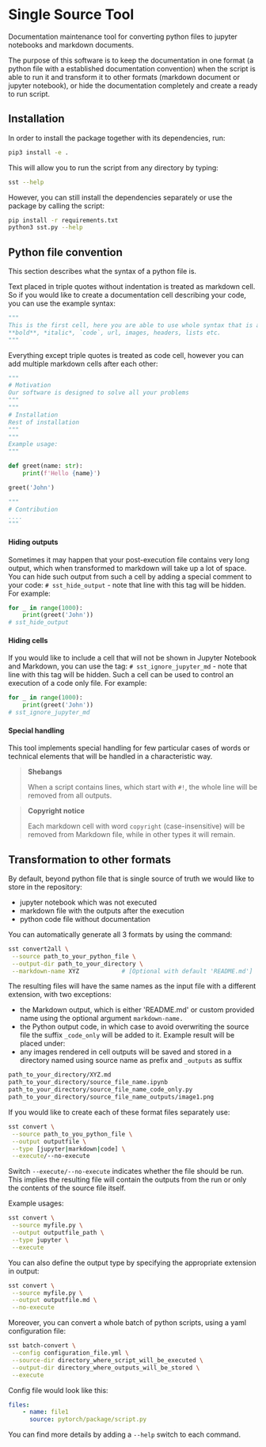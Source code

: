 # Single Source Tool

Documentation maintenance tool for converting python files to jupyter notebooks and markdown documents. 

The purpose of this software is to keep the documentation in one format (a python file with a established 
documentation convention) when the script is able to run it and transform it to other formats (markdown document or 
jupyter notebook), or hide the documentation completely and create a ready to run script.

## Installation

In order to install the package together with its dependencies, run:
```bash
pip3 install -e .
```

This will allow you to run the script from any directory by typing:
```bash
sst --help
```

However, you can still install the dependencies separately or use the package by calling the script:
```bash
pip install -r requirements.txt
python3 sst.py --help
```

## Python file convention
    
This section describes what the syntax of a python file is.


Text placed in triple quotes without indentation is treated as markdown cell. So if you would like to create 
a documentation cell describing your code, you can use the example syntax: 
```python
"""
This is the first cell, here you are able to use whole syntax that is available in typical markdown. For example
**bold**, *italic*, `code`, url, images, headers, lists etc.
"""
```

Everything except triple quotes is treated as code cell, however you can add multiple markdown cells after each other:
```python
"""
# Motivation
Our software is designed to solve all your problems
"""
"""
# Installation
Rest of installation
"""
"""
Example usage:
"""

def greet(name: str):
    print(f'Hello {name}')

greet('John')

"""
# Contribution
....
"""
```

#### Hiding outputs
Sometimes it may happen that your post-execution file contains very long output, which when transformed to markdown 
will take up a lot of space. You can hide such output from such a cell by adding a special comment to your code: 
`# sst_hide_output` - note that line with this tag will be hidden. For example:

```python
for _ in range(1000):
    print(greet('John'))
# sst_hide_output
```

#### Hiding cells
If you would like to include a cell that will not be shown in Jupyter Notebook and Markdown, you can use the tag:
`# sst_ignore_jupyter_md` - note that line with this tag will be hidden. Such a cell can be used to control an 
execution of a code only file. For example:

```python
for _ in range(1000):
    print(greet('John'))
# sst_ignore_jupyter_md
```


#### Special handling
This tool implements special handling for few particular cases of words or technical elements that will be handled in 
a characteristic way.

>**Shebangs**
> 
>When a script contains lines, which start with `#!`, the whole line will be removed from all outputs.

>**Copyright notice**
> 
> Each markdown cell with word `copyright` (case-insensitive) will be removed from Markdown file, while in other types it will remain.


## Transformation to other formats
By default, beyond python file that is single source of truth we would like to store in the repository:
- jupyter notebook which was not executed 
- markdown file with the outputs after the execution
- python code file without documentation

You can automatically generate all 3 formats by using the command:
```bash
sst convert2all \
 --source path_to_your_python_file \
 --output-dir path_to_your_directory \
 --markdown-name XYZ            # [Optional with default 'README.md']
```
The resulting files will have the same names as the input file with a different extension, with two exceptions:
- the Markdown output, which is either 'README.md' or custom provided name using the optional argument `markdown-name.`
- the Python output code, in which case to avoid overwriting the source file the suffix `_code_only` will be added to it. Example result will be placed under:
- any images rendered in cell outputs will be saved and stored in a directory named using source name as prefix and `_outputs` as suffix
```bash
path_to_your_directory/XYZ.md
path_to_your_directory/source_file_name.ipynb
path_to_your_directory/source_file_name_code_only.py
path_to_your_directory/source_file_name_outputs/image1.png
```

If you would like to create each of these format files separately use:
```bash
sst convert \
 --source path_to_you_python_file \
 --output outputfile \
 --type [jupyter|markdown|code] \
 --execute/--no-execute
```

Switch `--execute/--no-execute` indicates whether the file should be run. This implies the resulting file will contain 
the outputs from the run or only the contents of the source file itself.

Example usages:
```bash
sst convert \
 --source myfile.py \
 --output outputfile_path \
 --type jupyter \
 --execute
 ```

You can also define the output type by specifying the appropriate extension in output:
```bash
sst convert \
 --source myfile.py \
 --output outputfile.md \
 --no-execute
 ```

Moreover, you can convert a whole batch of python scripts, using a yaml configuration file:

```bash
sst batch-convert \
 --config configuration_file.yml \
 --source-dir directory_where_script_will_be_executed \
 --output-dir directory_where_outputs_will_be_stored \
 --execute
 ```

Config file would look like this:
```yaml
files:
    - name: file1
      source: pytorch/package/script.py
```

You can find more details by adding a `--help` switch to each command.
